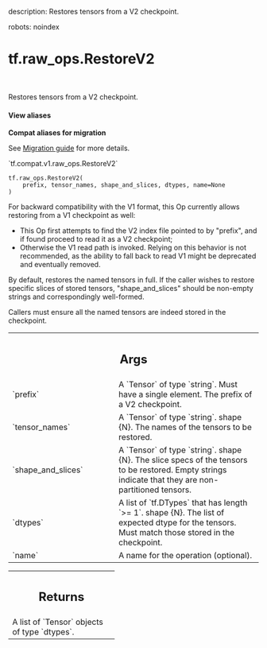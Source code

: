description: Restores tensors from a V2 checkpoint.

robots: noindex

# tf.raw_ops.RestoreV2

<!-- Insert buttons and diff -->

<table class="tfo-notebook-buttons tfo-api nocontent" align="left">

</table>



Restores tensors from a V2 checkpoint.

<section class="expandable">
  <h4 class="showalways">View aliases</h4>
  <p>
<b>Compat aliases for migration</b>
<p>See
<a href="https://www.tensorflow.org/guide/migrate">Migration guide</a> for
more details.</p>
<p>`tf.compat.v1.raw_ops.RestoreV2`</p>
</p>
</section>

<pre class="devsite-click-to-copy prettyprint lang-py tfo-signature-link">
<code>tf.raw_ops.RestoreV2(
    prefix, tensor_names, shape_and_slices, dtypes, name=None
)
</code></pre>



<!-- Placeholder for "Used in" -->

For backward compatibility with the V1 format, this Op currently allows
restoring from a V1 checkpoint as well:
  - This Op first attempts to find the V2 index file pointed to by "prefix", and
    if found proceed to read it as a V2 checkpoint;
  - Otherwise the V1 read path is invoked.
Relying on this behavior is not recommended, as the ability to fall back to read
V1 might be deprecated and eventually removed.

By default, restores the named tensors in full.  If the caller wishes to restore
specific slices of stored tensors, "shape_and_slices" should be non-empty
strings and correspondingly well-formed.

Callers must ensure all the named tensors are indeed stored in the checkpoint.

<!-- Tabular view -->
 <table class="responsive fixed orange">
<colgroup><col width="214px"><col></colgroup>
<tr><th colspan="2"><h2 class="add-link">Args</h2></th></tr>

<tr>
<td>
`prefix`
</td>
<td>
A `Tensor` of type `string`.
Must have a single element.  The prefix of a V2 checkpoint.
</td>
</tr><tr>
<td>
`tensor_names`
</td>
<td>
A `Tensor` of type `string`.
shape {N}.  The names of the tensors to be restored.
</td>
</tr><tr>
<td>
`shape_and_slices`
</td>
<td>
A `Tensor` of type `string`.
shape {N}.  The slice specs of the tensors to be restored.
Empty strings indicate that they are non-partitioned tensors.
</td>
</tr><tr>
<td>
`dtypes`
</td>
<td>
A list of `tf.DTypes` that has length `>= 1`.
shape {N}.  The list of expected dtype for the tensors.  Must match
those stored in the checkpoint.
</td>
</tr><tr>
<td>
`name`
</td>
<td>
A name for the operation (optional).
</td>
</tr>
</table>



<!-- Tabular view -->
 <table class="responsive fixed orange">
<colgroup><col width="214px"><col></colgroup>
<tr><th colspan="2"><h2 class="add-link">Returns</h2></th></tr>
<tr class="alt">
<td colspan="2">
A list of `Tensor` objects of type `dtypes`.
</td>
</tr>

</table>

